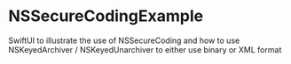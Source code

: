 # NSSecureCodingExample
SwiftUI to illustrate the use of NSSecureCoding and how to use NSKeyedArchiver / NSKeyedUnarchiver to either use binary or XML format

